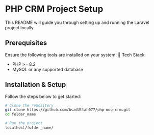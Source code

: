 # PHP CRM Project Setup

This README will guide you through setting up and running the Laravel project locally.

## Prerequisites

Ensure the following tools are installed on your system:
🔧 Tech Stack:

-   PHP >= 8.2
-   MySQL or any supported database

## Installation & Setup

Follow the steps below to get started:

```bash
# Clone the repository
git clone https://github.com/AsadUllah077/php-oop-crm.git
cd folder_name

# Run the project
localhost/folder_name/

```
